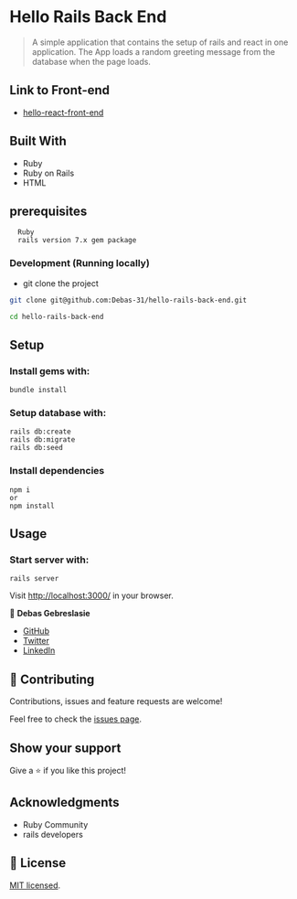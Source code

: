 # Hello Rails Back End
>A simple application that contains the setup of rails and react in one application. The App loads a random greeting message from the database when the page loads.

## Link to Front-end
- [hello-react-front-end](https://github.com/Debas-31/hello-react-front-end)

## Built With
- Ruby
- Ruby on Rails
- HTML

## prerequisites
``` 
  Ruby
  rails version 7.x gem package 
```
### Development (Running locally)

- git clone the project

```bash 
git clone git@github.com:Debas-31/hello-rails-back-end.git

cd hello-rails-back-end
```

## Setup
### Install gems with:
```
bundle install
```
### Setup database with:
```
rails db:create
rails db:migrate
rails db:seed
```
### Install dependencies
```
npm i 
or
npm install
```
## Usage
### Start server with:
```
rails server
```
Visit [http://localhost:3000/]() in your browser.



👤 **Debas Gebreslasie**

- [GitHub](https://github.com/Debas-31)
- [Twitter](https://twitter.com/DEBSH76956492)
- [LinkedIn](https://www.linkedin.com/in/debas-gebrengus)

## 🤝 Contributing

Contributions, issues and feature requests are welcome!

Feel free to check the [issues page](https://github.com/Debas-31/hello-rails-back-end/issues).

## Show your support

Give a ⭐️ if you like this project!

## Acknowledgments
- Ruby Community
- rails developers

## 📝 License

[MIT licensed](https://github.com/Debas-31/hello-rails-back-end/blob/dev/LICENSE).

